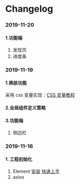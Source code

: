 # Changelog

### 2019-11-20

#### 1.功能端

1. 发现页
2. 进度条

### 2019-11-19

#### 1.换肤功能

采用 css 变量实现：[CSS 变量教程](http://www.ruanyifeng.com/blog/2017/05/css-variables.html)

#### 2.全局组件定义策略

#### 3.功能端

1. 侧边栏

### 2019-11-16

#### 1. 工程初始化

1.  Element [安装](https://element.eleme.cn/#/zh-CN/component/installation) [快速上手](https://element.eleme.cn/#/zh-CN/component/quickstart)
2.  axios

